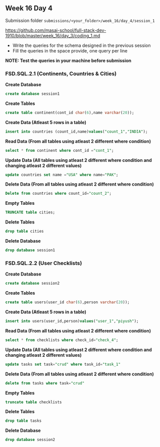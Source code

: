 ## Week 16 Day 4

Submission folder `submissions/<your_folder>/week_16/day_4/session_1`

https://github.com/masai-school/full-stack-dev-1910/blob/master/week_16/day_3/coding_1.md

- Write the queries for the schema designed in the previous session
- Fill the queries in the space provide, one query per line

**NOTE: Test the queries in your machine before submission**

### FSD.SQL.2.1 (Continents, Countries & Cities)

**Create Database**

```sql
create database session1
```

**Create Tables**

```sql
create table continent(cont_id char(6),name varchar(20));
```

**Create Data (Atleast 5 rows in a table)**

```sql
insert into countries (count_id,name)values("count_1","INDIA");
```

**Read Data (From all tables using atleast 2 different where condition)**

```sql
select * from continent where cont_id ="cont_1";
```

**Update Data (All tables using atleast 2 different where condition and changing atleast 2 different values)**

```sql
update countries set name ="USA" where name="PAK";
```

**Delete Data (From all tables using atleast 2 different where condition)**

```sql
Delete from countries where count_id="count_2";
```

**Empty Tables**

```sql
TRUNCATE table cities;
```

**Delete Tables**

```sql
drop table cities
```

**Delete Database**

```sql
drop database session1
```

### FSD.SQL.2.2 (User Checklists)

**Create Database**

```sql
create database session2
```

**Create Tables**

```sql
create table users(user_id char(6),person varchar(20));
```

**Create Data (Atleast 5 rows in a table)**

```sql
insert into users(user_id,person)values("user_1","piyush");
```

**Read Data (From all tables using atleast 2 different where condition)**

```sql
select * from checklists where check_id="check_4";
```

**Update Data (All tables using atleast 2 different where condition and changing atleast 2 different values)**

```sql
update tasks set task="crud" where task_id="task_1"
```

**Delete Data (From all tables using atleast 2 different where condition)**

```sql
delete from tasks where task="crud"
```

**Empty Tables**

```sql
truncate table checklists
```

**Delete Tables**

```sql
drop table tasks
```

**Delete Database**

```sql
drop database session2
```
